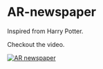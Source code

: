 # AR-newspaper
Inspired from Harry Potter.

Checkout the video.
<!---[![AR newspaper](http://img.youtube.com/vi/9dmkRkXj9N8/0.jpg)](http://www.youtube.com/watch?v=9dmkRkXj9N8 "AR newspaper")
--->

[![AR newspaper](https://github.com/abhilashk433/AR-newspaper/blob/master/ar-newspaper.PNG)](http://bit.ly/coolharry "AR newspaper")
